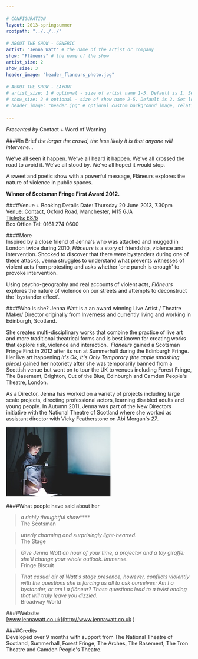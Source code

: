 ```yaml
---

# CONFIGURATION
layout: 2013-springsummer
rootpath: "../../../"

# ABOUT THE SHOW - GENERIC
artist: "Jenna Watt" # the name of the artist or company
show: "Flâneurs" # the name of the show
artist_size: 2
show_size: 3
header_image: "header_flaneurs_photo.jpg"

# ABOUT THE SHOW - LAYOUT
# artist_size: 1 # optional - size of artist name 1-5. Default is 1. Set longer names to lower values
# show_size: 2 # optional - size of show name 2-5. Default is 2. Set longer names to lower values
# header_image: "header.jpg" # optional custom background image, relative to current page

---
```

*Presented by* Contact + Word of Warning 

####In Brief
*the larger the crowd, the less likely it is that anyone will intervene...*    
 
We’ve all seen it happen. We’ve all heard it happen. We’ve all crossed the road to avoid it. We’ve all stood by. We’ve all hoped it would stop.    
 
A sweet and poetic show with a powerful message, Flâneurs explores the nature of violence in public spaces.    

**Winner of Scotsman Fringe First Award 2012.**    
    
####Venue + Booking Details
Date: Thursday 20 June 2013, 7.30pm   
[Venue: Contact](http://contactmcr.com/visit/getting-here/), Oxford Road, Manchester, M15 6JA    
[Tickets: £8/5](http://contactmcr.com/whats-on/1224-jenna-watt-flaneurs/)   
Box Office Tel: 0161 274 0600   

####More    
Inspired by a close friend of Jenna's who was attacked and mugged in London twice during 2010, *Flâneurs* is a story of friendship, violence and intervention. Shocked to discover that there were bystanders during one of these attacks, Jenna struggles to understand what prevents witnesses of violent acts from protesting and asks whether 'one punch is enough' to provoke intervention.    

Using psycho-geography and real accounts of violent acts, *Flâneurs* explores the nature of violence on our streets and attempts to deconstruct the 'bystander effect'.    

####Who is she?
Jenna Watt is a an award winning Live Artist / Theatre Maker/ Director originally from Inverness and currently living and working in Edinburgh, Scotland.    

She creates multi-disciplinary works that combine the practice of live art and more traditional theatrical forms and is best known for creating works that explore risk, violence and interaction.  *Flâneurs* gained a Scotsman Fringe First in 2012 after its run at Summerhall during the Edinburgh Fringe. Her live art happening *It's Ok, It's Only Temporary (the apple smashing piece)* gained her notoriety after she was temporarily banned from a Scottish venue but went on to tour the UK to venues including Forest Fringe, The Basement, Brighton, Out of the Blue, Edinburgh and Camden People's Theatre, London.   

As a Director, Jenna has worked on a variety of projects including large scale projects, directing professional actors, learning disabled adults and young people. In Autumn 2011, Jenna was part of the New Directors initiative with the National Theatre of Scotland where she worked as assistant director with Vicky Featherstone on Abi Morgan's *27*.    

![Flâneurs](Flaneurs.jpg)    

####What people have said about her       
>*a richly thoughtful show*\*\*\*\*<br> The Scotsman  
  
>*utterly charming and surprisingly light-hearted.*<br> The Stage    
   
>*Give Jenna Watt an hour of your time, a projector and a toy giraffe: she'll change your whole outlook. Immense.*<br>Fringe Biscuit    

>*That casual air of Watt's stage presence, however, conflicts violently with the questions she is forcing us all to ask ourselves: Am I a bystander, or am I a flâneur? These questions lead to a twist ending that will truly leave you dizzied.*<br>Broadway World    
             
####Website    
[www.jennawatt.co.uk](http://www.jennawatt.co.uk )  

####Credits    
Developed over 9 months with support from The National Theatre of Scotland, Summerhall, Forest Fringe, The Arches, The Basement, The Tron Theatre and Camden People's Theatre.    

 
